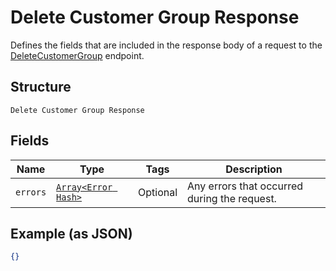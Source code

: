 
# Delete Customer Group Response

Defines the fields that are included in the response body of
a request to the [DeleteCustomerGroup](/doc/api/customer-groups.md#delete-customer-group) endpoint.

## Structure

`Delete Customer Group Response`

## Fields

| Name | Type | Tags | Description |
|  --- | --- | --- | --- |
| `errors` | [`Array<Error Hash>`](/doc/models/error.md) | Optional | Any errors that occurred during the request. |

## Example (as JSON)

```json
{}
```


